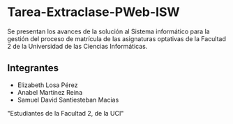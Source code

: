 # Tarea-Extraclase-PWeb-ISW
Se presentan los avances de la solución al Sistema informático para la gestión del proceso de matrícula de las asignaturas optativas de la Facultad 2 de la Universidad de las Ciencias Informáticas.

## Integrantes

- Elizabeth Losa Pérez
- Anabel Martínez Reina
- Samuel David Santiesteban Macias

"Estudiantes de la Facultad 2, de la UCI"
